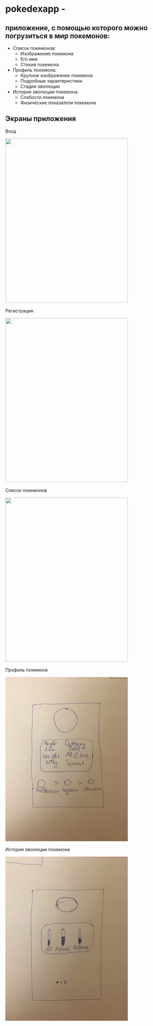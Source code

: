 # pokedexapp -
## приложение, с помощью которого можно погрузиться в мир покемонов:
* Список покемонов:  
    * Изображение покемона
    * Его имя  
    * Стихия покемона   
* Профиль покемона:  
    * Крупное изображение покемона   
    * Подробные характеристики  
    * Стадии эволюции    
* История эволюции покемона:  
    * Слабости покемона    
    * Физические показатели покемона    
    
## Экраны приложения
<div>
    <div>
    <p>Вход</p>   
    <a href="url"><img src="https://github.com/Paulik8/pokedexapp/blob/master/screenshots/login" height="512" width="384"></a> 
    </div>
    <div>
    <div>
    <p>Регистрация</p>   
    <a href="url"><img src="https://github.com/Paulik8/pokedexapp/blob/master/screenshots/signup" height="512" width="384"></a> 
    </div>
    <div>
    <p>Список покемонов</p>   
    <a href="url"><img src="https://github.com/Paulik8/pokedexapp/blob/master/screenshots/list" height="512" width="384"></a> 
    </div>
    <div>
    <p>Профиль покемона</p> 
    <a href="url"><img src="https://github.com/Paulik8/pokedexapp/blob/master/screenshots/info.jpg" height="512" width="384"></a> 
    </div>
    <div>
    <p>История эволюции покемона </p> 
    <a href="url"><img src="https://github.com/Paulik8/pokedexapp/blob/master/screenshots/evolution.jpg" height="512" width="384"></a> 
    </div>
</div>
    
